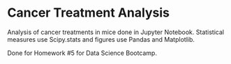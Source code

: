 # Cancer Treatment Analysis

Analysis of cancer treatments in mice done in Jupyter Notebook. Statistical measures use Scipy.stats and figures use Pandas and Matplotlib.

Done for Homework #5 for Data Science Bootcamp.
